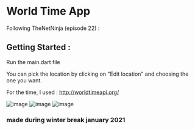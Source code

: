 # World Time App

Following TheNetNinja (episode 22) :

## Getting Started :

Run the main.dart file

You can pick the location by clicking on "Edit location" and choosing the one you want.

For the time, I used :  http://worldtimeapi.org/



![image](https://user-images.githubusercontent.com/63594070/128900276-d60f8251-80d9-434b-8805-e5b74423ff5d.png)
![image](https://user-images.githubusercontent.com/63594070/128900300-8fc96ec9-7cb0-4e2b-8e7b-133f5cfb1c33.png)
![image](https://user-images.githubusercontent.com/63594070/128900332-13a4f046-0b48-4f4e-89b9-88781fe9c3ed.png)


### made during winter break january 2021

